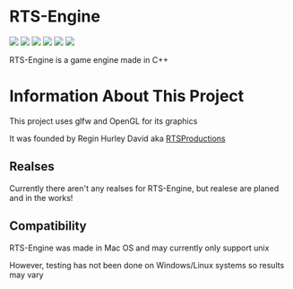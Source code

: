 # RTS-Engine

![](https://shields-staging.herokuapp.com/github/downloads/RTSProductions/RTS-Engine/total)
![](https://shields-staging.herokuapp.com/github/directory-file-count/RTSProductions/RTS-Engine)
![](https://img.shields.io/github/repo-size/RTSProductions/RTS-Engine)
![](https://img.shields.io/tokei/lines/github/RTSProductions/RTS-Engine)
![](https://img.shields.io/github/contributors/RTSProductions/RTS-Engine)
![](https://img.shields.io/github/last-commit/RTSProductions/RTS-Engine)


RTS-Engine is a game engine made in C++


# Information About This Project
This project uses glfw and OpenGL for its graphics

It was founded by Regin Hurley David aka [RTSProductions](https://github.com/RTSProductions)

## Realses
Currently there aren't any realses for RTS-Engine, but realese are planed and in the works!

## Compatibility
RTS-Engine was made in Mac OS and may currently only support unix

However, testing has not been done on Windows/Linux systems so results may vary
